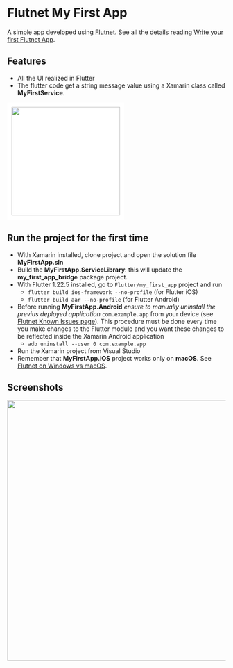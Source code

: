 # Flutnet My First App

A simple app developed using [Flutnet](https://www.flutnet.com). See all the details reading [Write your first Flutnet App](https://www.flutnet.com/Documentation/Getting-Started/Write-your-first-Flutnet-App).

## Features

- All the UI realized in Flutter
- The flutter code get a string message value using a Xamarin class called **MyFirstService**.

<img src="github_assets/sketch.png" height="250" style="background-color:white; padding:10px;">

## Run the project for the first time

- With Xamarin installed, clone project and open the solution file **MyFirstApp.sln**
- Build the **MyFirstApp.ServiceLibrary**: this will update the **my_first_app_bridge** package project.
- With Flutter 1.22.5 installed, go to `Flutter/my_first_app` project and run 
    - `flutter build ios-framework --no-profile` (for Flutter iOS)
    - `flutter build aar --no-profile` (for Flutter Android)
- Before running **MyFirstApp.Android** _ensure to manually uninstall the previus deployed application_ `com.example.app` from your device (see [Flutnet Known Issues page](https://www.flutnet.com/Download/Release-Notes/Known-Issues)). This procedure must be done every time you make changes to the Flutter module and you want these changes to be reflected inside the Xamarin Android application
    - `adb uninstall --user 0 com.example.app`
- Run the Xamarin project from Visual Studio
- Remember that **MyFirstApp.iOS** project works only on **macOS**. See [Flutnet on Windows vs macOS](https://www.flutnet.com/Documentation/Getting-Started/Flutnet-on-Windows-vs-macOS).

## Screenshots

<img src="github_assets/app.gif" height="600">
